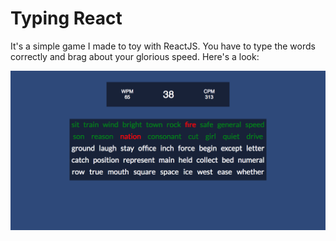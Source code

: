 # Typing React

It's a simple game I made to toy with ReactJS. You have to type the 
words correctly and brag about your glorious speed. Here's a look:

![Ooops](img/game.png)
